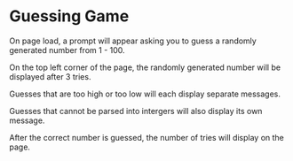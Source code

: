 # Guessing Game

On page load, a prompt will appear asking you to guess a randomly generated number from 1 - 100.

On the top left corner of the page, the randomly generated number will be displayed after 3 tries.

Guesses that are too high or too low will each display separate messages.

Guesses that cannot be parsed into intergers will also display its own message.

After the correct number is guessed, the number of tries will display on the page.

